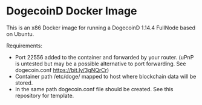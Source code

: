 # DogecoinD Docker Image
  This is an x86 Docker image for running a DogecoinD 1.14.4 FullNode based on Ubuntu.

  Requirements:
  - Port 22556 added to the container and forwarded by your router. (uPnP is untested but may be a possible alternative to port forwarding. See dogecoin.conf https://bit.ly/3gNQrCr)
  - Container path /etc/doge/ mapped to host where blockchain data will be stored.
  - In the same path dogecoin.conf file should be created. See this repository for template.